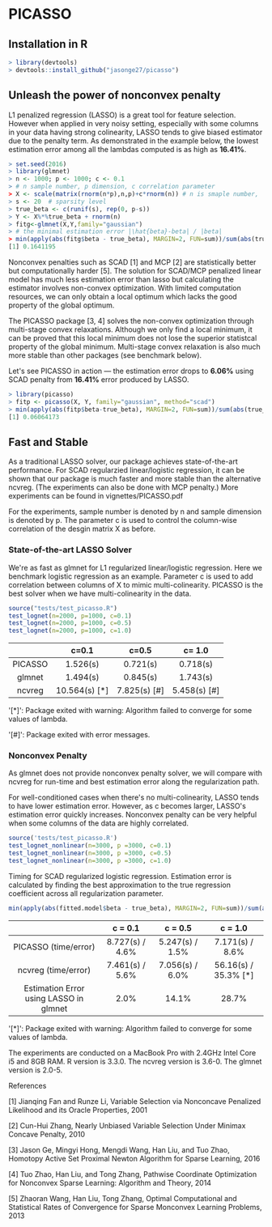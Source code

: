 # PICASSO
## Installation in R

```R
> library(devtools)
> devtools::install_github("jasonge27/picasso")
```



## Unleash the power of nonconvex penalty

L1 penalized regression (LASSO) is a great tool for feature selection. However when applied in very noisy setting, especially with some columns in your data having strong colinearity, LASSO tends to give biased estimator due to the penalty term. As demonstrated in the example below, the lowest estimation error among all the lambdas computed is as high as **16.41%**.

```R
> set.seed(2016)
> library(glmnet)
> n <- 1000; p <- 1000; c <- 0.1
> # n sample number, p dimension, c correlation parameter
> X <- scale(matrix(rnorm(n*p),n,p)+c*rnorm(n)) # n is smaple number, 
> s <- 20  # sparsity level
> true_beta <- c(runif(s), rep(0, p-s))
> Y <- X%*%true_beta + rnorm(n)
> fitg<-glmnet(X,Y,family="gaussian")
> # the minimal estimation error |\hat{beta}-beta| / |beta|
> min(apply(abs(fitg$beta - true_beta), MARGIN=2, FUN=sum))/sum(abs(true_beta))
[1] 0.1641195
```



Nonconvex penalties such as SCAD [1] and MCP [2] are statistically better but computationally harder [5]. The solution for SCAD/MCP penalized linear model has much less estimation error than lasso but calculating the estimator involves non-convex optimization. With limited computation resources, we can only obtain a local optimum which lacks the good property of the global optimum. 

The PICASSO package [3, 4] solves the non-convex optimization through multi-stage convex relaxations. Although we only find a local minimum, it can be proved that this local minimum does not lose the superior statistcal property of the global minimum. Multi-stage convex relaxation is also much more stable than other packages (see benchmark below). 

Let's see PICASSO in action — the estimation error drops to **6.06%** using SCAD penalty from **16.41%** error produced by LASSO.

```R
> library(picasso)
> fitp <- picasso(X, Y, family="gaussian", method="scad")
> min(apply(abs(fitp$beta-true_beta), MARGIN=2, FUN=sum))/sum(abs(true_beta))
[1] 0.06064173
```



## Fast and Stable

As a traditional LASSO solver, our package achieves state-of-the-art performance. For SCAD regularzied linear/logistic regression, it can be shown that our package is much faster and more stable than the alternative ncvreg. (The experiments can also be done with MCP penalty.)  More experiments can be found in vignettes/PICASSO.pdf

For the experiments, sample number is denoted by n and sample dimension is denoted by p. The parameter c is used to control the column-wise correlation of the desgin matrix X as before.

### State-of-the-art LASSO Solver

We're as fast as glmnet for L1 regularized linear/logistic regression. Here we benchmark logistic regression as an example. Parameter c is used to add correlation between columns of X to mimic multi-colinearity. PICASSO is the best solver when we have multi-colinearity in the data.

```R
source("tests/test_picasso.R")
test_lognet(n=2000, p=1000, c=0.1)
test_lognet(n=2000, p=1000, c=0.5)
test_lognet(n=2000, p=1000, c=1.0)
```

|         |     c=0.1     |    c=0.5     |    c= 1.0    |
| :-----: | :-----------: | :----------: | :----------: |
| PICASSO |   1.526(s)    |   0.721(s)   |   0.718(s)   |
| glmnet  |   1.494(s)    |   0.845(s)   |   1.743(s)   |
| ncvreg  | 10.564(s) [*] | 7.825(s) [#] | 5.458(s) [#] |

'[*]': Package exited with warning: Algorithm failed to converge for some values of lambda.

'[#]': Package exited with error messages.

### Nonconvex Penalty

As glmnet does not provide nonconvex penalty solver, we will compare with ncvreg for run-time and best estimation error along the regularization path.

For well-conditioned cases when there's no multi-colinearity, LASSO tends to have lower estimation error. However, as c becomes larger, LASSO's estimation error quickly increases. Nonconvex penalty can be very helpful when some columns of the data are highly correlated. 

```R
source('tests/test_picasso.R')
test_lognet_nonlinear(n=3000, p =3000, c=0.1)
test_lognet_nonlinear(n=3000, p =3000, c=0.5)
test_lognet_nonlinear(n=3000, p =3000, c=1.0)
```

Timing for SCAD regularized logistic regression. Estimation error is calculated by finding the best approximation to the true regression coefficient across all regularization parameter.

```R
min(apply(abs(fitted.model$beta - true_beta), MARGIN=2, FUN=sum))/sum(abs(true_beta))
```



|                                        |     c = 0.1     |     c = 0.5     |       c = 1.0        |
| :------------------------------------: | :-------------: | :-------------: | :------------------: |
|          PICASSO (time/error)          | 8.727(s) / 4.6% | 5.247(s) / 1.5% |   7.171(s) / 8.6%   |
|          ncvreg (time/error)           | 7.461(s) / 5.6% | 7.056(s) / 6.0% | 56.16(s) / 35.3% [*] |
| Estimation Error using LASSO in glmnet |      2.0%       |      14.1%      |        28.7%         |

'[*]': Package exited with warning: Algorithm failed to converge for some values of lambda.

The experiments are conducted on a MacBook Pro with 2.4GHz Intel Core i5 and 8GB RAM. R version is 3.3.0. The ncvreg version is 3.6-0. The glmnet version is 2.0-5.



References

[1] Jianqing Fan and Runze Li, Variable Selection via Nonconcave Penalized Likelihood and its Oracle Properties, 2001

[2] Cun-Hui Zhang, Nearly Unbiased Variable Selection Under Minimax Concave Penalty, 2010

[3] Jason Ge, Mingyi Hong, Mengdi Wang, Han Liu, and Tuo Zhao, Homotopy Active Set Proximal Newton Algorithm for Sparse Learning, 2016

[4] Tuo Zhao, Han Liu, and Tong Zhang, Pathwise Coordinate Optimization for Nonconvex Sparse Learning: Algorithm and Theory, 2014

[5] Zhaoran Wang, Han Liu, Tong Zhang, Optimal Computational and Statistical Rates of Convergence for Sparse Monconvex Learning Problems, 2013
